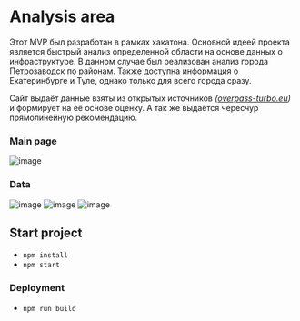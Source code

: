 # Analysis area
Этот MVP был разработан в рамках хакатона. Основной идеей проекта является быстрый анализ определенной области на основе данных о инфраструктуре. В данном случае был реализован анализ города Петрозаводск по районам. Также доступна информация о Екатеринбурге и Туле, однако только для всего города сразу.

Сайт выдаёт данные взяты из открытых источников *([overpass-turbo.eu](https://overpass-turbo.eu))* и формирует на её основе оценку. А так же выдаётся чересчур прямолинейную рекомендацию.

### Main page
![image](https://github.com/kereeshkacxz/hackaton13.10-15.10/assets/83033489/d14ed923-3f83-41d0-a32d-b6efe2fe15b4)

### Data
![image](https://github.com/kereeshkacxz/hackaton13.10-15.10/assets/83033489/d41e7be8-3ac9-4101-a445-81f52b5ae5ab)
![image](https://github.com/kereeshkacxz/hackaton13.10-15.10/assets/83033489/53521a73-8830-4e7e-bd28-74d0009b5ca6)
![image](https://github.com/kereeshkacxz/hackaton13.10-15.10/assets/83033489/dfe9aaab-1d8a-4b5b-aa4e-8ed439e808e5)


## Start project
* ``npm install``
* ``npm start``

### Deployment
* ``npm run build`` 

